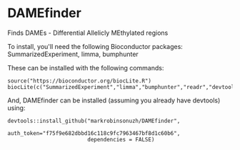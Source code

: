 # DAMEfinder
Finds DAMEs - Differential Allelicly MEthylated regions

To install, you'll need the following Bioconductor packages:
SummarizedExperiment, limma, bumphunter

These can be installed with the following commands:

```{r}
source("https://bioconductor.org/biocLite.R")
biocLite(c("SummarizedExperiment","limma","bumphunter","readr","devtools"))
```

And, DAMEfinder can be installed (assuming you already have devtools) using:
```{r}
devtools::install_github("markrobinsonuzh/DAMEfinder", 
                         auth_token="f75f9e682dbbd16c118c9fc7963467bf8d1c60b6", 
                         dependencies = FALSE)
```
